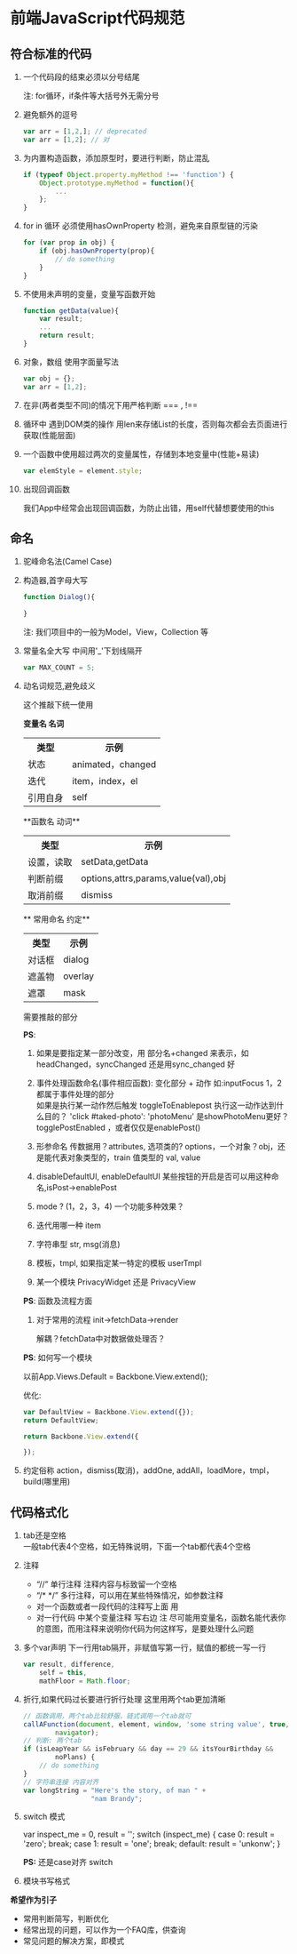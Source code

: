 前端JavaScript代码规范 
===

## 符合标准的代码

1. 一个代码段的结束必须以分号结尾

	注: for循环，if条件等大括号外无需分号

2. 避免额外的逗号

	```javascript
	var arr = [1,2,]; // deprecated
	var arr = [1,2]; // 对
	```

3. 为内置构造函数，添加原型时，要进行判断，防止混乱  
	```javascript
	if (typeof Object.property.myMethod !== 'function') {
		Object.prototype.myMethod = function(){
			...
		};
	}
	```

4. for in 循环 必须使用hasOwnProperty 检测，避免来自原型链的污染

	```javascript
	for (var prop in obj) {
	    if (obj.hasOwnProperty(prop){
			// do something
		}
	}
	```

5. 不使用未声明的变量，变量写函数开始

	```javascript
	function getData(value){
		var result;		
		...
		return result;
	}
	```

6. 对象，数组 使用字面量写法

	```javascript
	var obj = {};
	var arr = [1,2];
	```

7. 在非(两者类型不同)的情况下用严格判断 === , !==

8. 循环中 遇到DOM类的操作 用len来存储List的长度，否则每次都会去页面进行获取(性能层面)

9. 一个函数中使用超过两次的变量属性，存储到本地变量中(性能+易读)

	```javascript
	var elemStyle = element.style;
	```

10. 出现回调函数

	我们App中经常会出现回调函数，为防止出错，用self代替想要使用的this


## 命名

1. 驼峰命名法(Camel Case)


2. 构造器,首字母大写

	```javascript
	function Dialog(){
		
	}
	```
	注: 我们项目中的一般为Model，View，Collection 等

3. 常量名全大写 中间用'_'下划线隔开

	```javascript
	var MAX_COUNT = 5;
	```

4. 动名词规范,避免歧义  
	
	这个推敲下统一使用

	**变量名 名词**
	<table>
	  <tr>
	    <th>类型</th><th>示例</th>
	  </tr>
	  <tr>
	    <td>状态</td><td>animated，changed</td>
	  </tr>
	  <tr>
	    <td>迭代</td><td>item，index，el</td>
	  </tr>
	  <tr>
	    <td>引用自身</td><td>self</td>
	  </tr>
  
	</table>
	**函数名 动词**
	<table>
	  <tr>
	    <th>类型</th><th>示例</th>
	  </tr>
	  <tr>
	    <td>设置，读取</td><td>setData,getData</td>
	  </tr>
	  <tr>
	    <td>判断前缀</td><td>options,attrs,params,value(val),obj</td>
	  </tr>
	  <tr>
	  	<td>取消前缀</td><td>dismiss</td>
	  </tr>
	</table>
	** 常用命名 约定**
	<table>
	  <tr>
	    <th>类型</th><th>示例</th>
	  </tr>
	  <tr>
	    <td>对话框</td><td>dialog</td>
	  </tr>
	  <tr>
	    <td>遮盖物</td><td>overlay</td>
	  </tr>
 	  <tr>
	    <td>遮罩</td><td>mask</td>
	  </tr>
	</table>

	需要推敲的部分

	**PS**: 
	1. 如果是要指定某一部分改变，用 部分名+changed 来表示，如headChanged，syncChanged 还是用sync_changed 好  

	2. 事件处理函数命名(事件相应函数): 变化部分 + 动作 如:inputFocus 1，2 都属于事件处理的部分  
	如果是执行某一动作然后触发 toggleToEnablepost 执行这一动作达到什么目的？
	'click #taked-photo': 'photoMenu' 是showPhotoMenu更好？
	togglePostEnabled ，或者仅仅是enablePost()

	3.   形参命名 传数据用？attributes,  选项类的? options，一个对象？obj，还是能代表对象类型的，train
	值类型的 val, value

	4. disableDefaultUI, enableDefaultUI 某些按钮的开启是否可以用这种命名,isPost->enablePost

	5. mode ? (1，2，3，4) 一个功能多种效果？

	6. 迭代用哪一种 item

	7. 字符串型 str, msg(消息)

	8. 模板，tmpl, 如果指定某一特定的模板 userTmpl

	9. 某一个模块 PrivacyWidget 还是 PrivacyView

	**PS**: 函数及流程方面

	1. 对于常用的流程 init->fetchData->render

		解耦？fetchData中对数据做处理否？

	**PS**: 如何写一个模块  

	以前App.Views.Default = Backbone.View.extend();

	优化: 
	```javascript
	var DefaultView = Backbone.View.extend({});
	return DefaultView;

	return Backbone.View.extend({

	});
	```


5. 约定俗称
action，dismiss(取消)，addOne, addAll，loadMore，tmpl，build(哪里用)

## 代码格式化
1. tab还是空格  
	一般tab代表4个空格，如无特殊说明，下面一个tab都代表4个空格

2. 注释  
	* “//” 单行注释 注释内容与标致留一个空格
	* “/* */” 多行注释，可以用在某些特殊情况，如参数注释
	* 对一个函数或者一段代码的注释写上面 用
	* 对一行代码 中某个变量注释 写右边
	注 尽可能用变量名，函数名能代表你的意图，而用注释来说明你代码为何这样写，是要处理什么问题


3. 多个var声明 下一行用tab隔开，非赋值写第一行，赋值的都统一写一行

	```javascript
	var result, difference,
		self = this,
		mathFloor = Math.floor;
	```

4. 折行,如果代码过长要进行折行处理 这里用两个tab更加清晰	

	```javascript
	// 函数调用，两个tab比较舒服，链式调用一个tab就可
	callAFunction(document, element, window, 'some string value', true, 123,
			navigator);
	// 判断: 两个tab
	if (isLeapYear && isFebruary && day == 29 && itsYourBirthday &&
			noPlans) {
		// do something
	}
	// 字符串连接 内容对齐
	var longString = "Here's the story, of man " +
					 "nam Brandy";
	```

5. switch 模式  
	
	var inspect_me = 0,
		result = '';
	switch (inspect_me) {
		case 0:
			result = 'zero';
			break;
		case 1:
			result = 'one';
			break;
		default: 
			result = 'unkonw';
	}

	**PS:** 还是case对齐 switch

6. 模块书写格式

**希望作为引子**
* 常用判断简写，判断优化
* 经常出现的问题，可以作为一个FAQ库，供查询
* 常见问题的解决方案，即模式

<!-- 
    var Schema = mongoose.Schema
      , ObjectId = Schema.ObjectId;

    var BlogPost = new Schema({
        author    : ObjectId
      , title     : String
      , body      : String
      , date      : Date
    });

```javascript
case 1:
	// do something
	break;  

case 2:
	// do something
	break;
``` 


-->